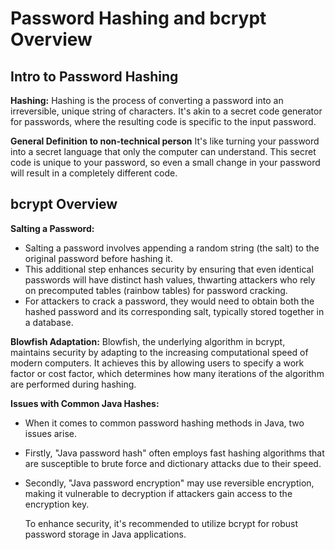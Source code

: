 # Password Hashing and bcrypt Overview

## Intro to Password Hashing

**Hashing:**
  Hashing is the process of converting a password into an irreversible, unique string of characters.
  It's akin to a secret code generator for passwords, where the resulting code is specific to the input password.
  
**General Definition to non-technical person**
  It's like turning your password into a secret language that only the computer can understand.
  This secret code is unique to your password, so even a small change in your password will result in a completely different code. 

## bcrypt Overview

**Salting a Password:**
- Salting a password involves appending a random string (the salt) to the original password before hashing it.
- This additional step enhances security by ensuring that even identical passwords will have distinct hash values, thwarting attackers who rely on precomputed tables (rainbow tables) for password cracking.
- For attackers to crack a password, they would need to obtain both the hashed password and its corresponding salt, typically stored together in a database.

**Blowfish Adaptation:**
  Blowfish, the underlying algorithm in bcrypt, maintains security by adapting to the increasing computational speed of modern computers.
  It achieves this by allowing users to specify a work factor or cost factor, which determines how many iterations of the algorithm are performed during hashing.
  

**Issues with Common Java Hashes:**
- When it comes to common password hashing methods in Java, two issues arise.
- Firstly, "Java password hash" often employs fast hashing algorithms that are susceptible to brute force and dictionary attacks due to their speed.
- Secondly, "Java password encryption" may use reversible encryption, making it vulnerable to decryption if attackers gain access to the encryption key.

  To enhance security, it's recommended to utilize bcrypt for robust password storage in Java applications.
